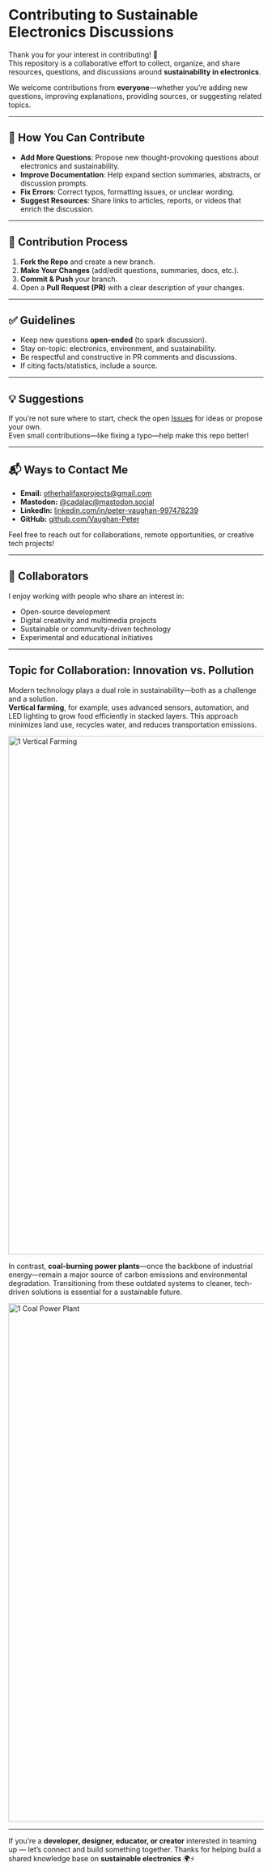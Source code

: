 # Contributing to Sustainable Electronics Discussions

Thank you for your interest in contributing! 🙌  
This repository is a collaborative effort to collect, organize, and share resources, questions, and discussions around **sustainability in electronics**.  

We welcome contributions from **everyone**—whether you’re adding new questions, improving explanations, providing sources, or suggesting related topics.

---

## 📝 How You Can Contribute
- **Add More Questions**: Propose new thought-provoking questions about electronics and sustainability.  
- **Improve Documentation**: Help expand section summaries, abstracts, or discussion prompts.  
- **Fix Errors**: Correct typos, formatting issues, or unclear wording.  
- **Suggest Resources**: Share links to articles, reports, or videos that enrich the discussion.  

---

## 🔧 Contribution Process
1. **Fork the Repo** and create a new branch.  
2. **Make Your Changes** (add/edit questions, summaries, docs, etc.).  
3. **Commit & Push** your branch.  
4. Open a **Pull Request (PR)** with a clear description of your changes.  

---

## ✅ Guidelines
- Keep new questions **open-ended** (to spark discussion).  
- Stay on-topic: electronics, environment, and sustainability.  
- Be respectful and constructive in PR comments and discussions.  
- If citing facts/statistics, include a source.  

---

## 💡 Suggestions
If you’re not sure where to start, check the open [Issues](./issues) for ideas or propose your own.  
Even small contributions—like fixing a typo—help make this repo better!  

---
## 📬 Ways to Contact Me

- **Email:** [otherhalifaxprojects@gmail.com](mailto:otherhalifaxprojects@gmail.com)
- **Mastodon:** [@cadalac@mastodon.social](https://mastodon.social/@cadalac)
- **LinkedIn:** [linkedin.com/in/peter-vaughan-997478239](https://www.linkedin.com/in/peter-vaughan-997478239/)
- **GitHub:** [github.com/Vaughan-Peter](https://github.com/Vaughan-Peter)

Feel free to reach out for collaborations, remote opportunities, or creative tech projects!

---
 
## 🤝 Collaborators

I enjoy working with people who share an interest in:
- Open-source development  
- Digital creativity and multimedia projects  
- Sustainable or community-driven technology  
- Experimental and educational initiatives

---

## Topic for Collaboration: Innovation vs. Pollution

Modern technology plays a dual role in sustainability—both as a challenge and a solution.  
**Vertical farming**, for example, uses advanced sensors, automation, and LED lighting to grow food efficiently in stacked layers. This approach minimizes land use, recycles water, and reduces transportation emissions.

<img width="1536" height="1024" alt="1 Vertical Farming" src="https://github.com/user-attachments/assets/9a24ae7a-dbfe-471f-ade3-5df8ecfa0b72" />

In contrast, **coal-burning power plants**—once the backbone of industrial energy—remain a major source of carbon emissions and environmental degradation. Transitioning from these outdated systems to cleaner, tech-driven solutions is essential for a sustainable future.

<img width="1536" height="1024" alt="1 Coal Power Plant" src="https://github.com/user-attachments/assets/38ae6de9-cc85-4dec-b86f-df62b93dc3bb" />

---

If you’re a **developer, designer, educator, or creator** interested in teaming up — let’s connect and build something together.
Thanks for helping build a shared knowledge base on **sustainable electronics** 🌍⚡



